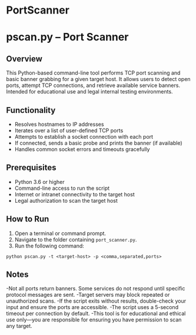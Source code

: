 # PortScanner

# pscan.py – Port Scanner

## Overview

This Python-based command-line tool performs TCP port scanning and basic banner grabbing for a given target host. It allows users to detect open ports, attempt TCP connections, and retrieve available service banners. Intended for educational use and legal internal testing environments.

## Functionality

- Resolves hostnames to IP addresses
- Iterates over a list of user-defined TCP ports
- Attempts to establish a socket connection with each port
- If connected, sends a basic probe and prints the banner (if available)
- Handles common socket errors and timeouts gracefully

## Prerequisites

- Python 3.6 or higher
- Command-line access to run the script
- Internet or intranet connectivity to the target host
- Legal authorization to scan the target host

## How to Run

1. Open a terminal or command prompt.
2. Navigate to the folder containing `port_scanner.py`.
3. Run the following command:

```CL
python pscan.py -t <target-host> -p <comma,separated,ports>
```

## Notes
-Not all ports return banners. Some services do not respond until specific protocol messages are sent.
-Target servers may block repeated or unauthorized scans.
-If the script exits without results, double-check your input and ensure the ports are accessible.
-The script uses a 5-second timeout per connection by default.
-This tool is for educational and ethical use only—you are responsible for ensuring you have permission to scan any target.
